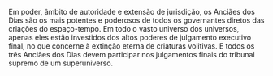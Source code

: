 ﻿Em poder, âmbito de autoridade e extensão de jurisdição, os Anciães dos Dias são os mais potentes e poderosos de todos os governantes diretos das criações do espaço-tempo. Em todo o vasto universo dos universos, apenas eles estão investidos dos altos poderes de julgamento executivo final, no que concerne à extinção eterna de criaturas volitivas. E todos os três Anciães dos Dias devem participar nos julgamentos finais do tribunal supremo de um superuniverso.